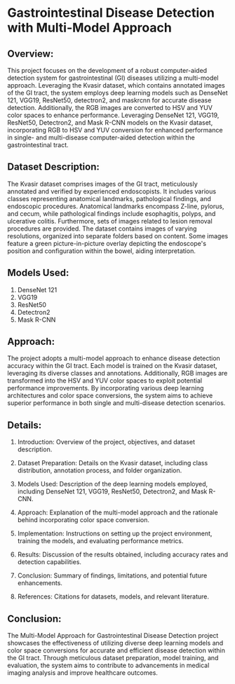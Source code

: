 # Gastrointestinal Disease Detection with Multi-Model Approach


## Overview:

This project focuses on the development of a robust computer-aided detection system for gastrointestinal (GI) diseases utilizing a multi-model approach. Leveraging the Kvasir dataset, which contains annotated images of the GI tract, the system employs deep learning models such as DenseNet 121, VGG19, ResNet50, detectron2, and maskrcnn for accurate disease detection. Additionally, the RGB images are converted to HSV and YUV color spaces to enhance performance. Leveraging DenseNet 121, VGG19, ResNet50, Detectron2, and Mask R-CNN models on the Kvasir dataset, incorporating RGB to HSV and YUV conversion for enhanced performance in single- and multi-disease computer-aided detection within the gastrointestinal tract.


## Dataset Description:
The Kvasir dataset comprises images of the GI tract, meticulously annotated and verified by experienced endoscopists. It includes various classes representing anatomical landmarks, pathological findings, and endoscopic procedures. Anatomical landmarks encompass Z-line, pylorus, and cecum, while pathological findings include esophagitis, polyps, and ulcerative colitis. Furthermore, sets of images related to lesion removal procedures are provided. The dataset contains images of varying resolutions, organized into separate folders based on content. Some images feature a green picture-in-picture overlay depicting the endoscope's position and configuration within the bowel, aiding interpretation.

## Models Used:

1. DenseNet 121
2. VGG19
3. ResNet50
4. Detectron2
5. Mask R-CNN

## Approach:
The project adopts a multi-model approach to enhance disease detection accuracy within the GI tract. Each model is trained on the Kvasir dataset, leveraging its diverse classes and annotations. Additionally, RGB images are transformed into the HSV and YUV color spaces to exploit potential performance improvements. By incorporating various deep learning architectures and color space conversions, the system aims to achieve superior performance in both single and multi-disease detection scenarios.

## Details:

1. Introduction: Overview of the project, objectives, and dataset description.
2. Dataset Preparation: Details on the Kvasir dataset, including class distribution, annotation process, and folder organization.

3. Models Used: Description of the deep learning models employed, including DenseNet 121, VGG19, ResNet50, Detectron2, and Mask R-CNN.
4. Approach: Explanation of the multi-model approach and the rationale behind incorporating color space conversion.

5. Implementation: Instructions on setting up the project environment, training the models, and evaluating performance metrics.
6. Results: Discussion of the results obtained, including accuracy rates and detection capabilities.

7. Conclusion: Summary of findings, limitations, and potential future enhancements.
8. References: Citations for datasets, models, and relevant literature.

## Conclusion:
The Multi-Model Approach for Gastrointestinal Disease Detection project showcases the effectiveness of utilizing diverse deep learning models and color space conversions for accurate and efficient disease detection within the GI tract. Through meticulous dataset preparation, model training, and evaluation, the system aims to contribute to advancements in medical imaging analysis and improve healthcare outcomes.
